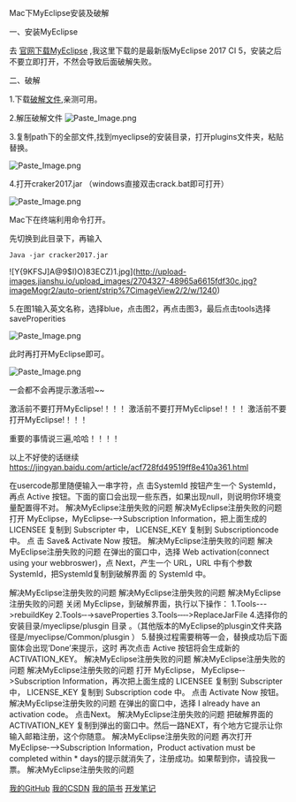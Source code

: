﻿Mac下MyEclipse安装及破解

一、安装MyEclipse

去 [官网下载MyEclipse](http://www.genuitec.com/products/myeclipse/download/)  ,我这里下载的是最新版MyEclipse 2017 CI 5，安装之后不要立即打开，不然会导致后面破解失败。


二、破解

1.下载[破解文件](https://github.com/chenshouyin/DevNote/tree/master/%E5%90%8E%E5%8F%B0%E5%BC%80%E5%8F%91%E7%AF%87/Mac%E5%8F%8AWindows%E4%B8%8BMyEclipse%E5%AE%89%E8%A3%85%E5%8F%8A%E7%A0%B4%E8%A7%A3),亲测可用。


2.解压破解文件
![Paste_Image.png](http://upload-images.jianshu.io/upload_images/2704327-84d16dbd7866d159.png?imageMogr2/auto-orient/strip%7CimageView2/2/w/1240)


3.复制path下的全部文件,找到myeclipse的安装目录，打开plugins文件夹，粘贴替换。


![Paste_Image.png](http://upload-images.jianshu.io/upload_images/2704327-e35610d5276b763a.png?imageMogr2/auto-orient/strip%7CimageView2/2/w/1240)


4.打开craker2017.jar
（windows直接双击crack.bat即可打开）

![Paste_Image.png](http://upload-images.jianshu.io/upload_images/2704327-ed96b2168f4a57f7.png?imageMogr2/auto-orient/strip%7CimageView2/2/w/1240)



Mac下在终端利用命令打开。

先切换到此目录下，再输入

```
Java -jar cracker2017.jar
```


![Y{9KFSJ]A@9$I)O)83ECZ)1.jpg](http://upload-images.jianshu.io/upload_images/2704327-48965a6615fdf30c.jpg?imageMogr2/auto-orient/strip%7CimageView2/2/w/1240)



5.在图1输入英文名称，选择blue，点击图2，再点击图3，最后点击tools选择saveProperities


![Paste_Image.png](http://upload-images.jianshu.io/upload_images/2704327-c925d3c318e3a900.png?imageMogr2/auto-orient/strip%7CimageView2/2/w/1240)


此时再打开MyEclipse即可。

![Paste_Image.png](http://upload-images.jianshu.io/upload_images/2704327-907f60e065588ed7.png?imageMogr2/auto-orient/strip%7CimageView2/2/w/1240)


一会都不会再提示激活啦~~



激活前不要打开MyEclipse!！！！
激活前不要打开MyEclipse!！！！
激活前不要打开MyEclipse!！！！

重要的事情说三遍,哈哈！！！！


以上不好使的话继续
https://jingyan.baidu.com/article/acf728fd49519ff8e410a361.html



在usercode那里随便输入一串字符，点 击SystemId 按钮产生一个 SystemId，再点 Active 按钮。下面的窗口会出现一些东西，如果出现null，则说明你环境变量配置得不对。 
解决MyEclipse注册失败的问题
解决MyEclipse注册失败的问题
打开 MyEclipse，MyEclipse‐-->Subscription Information，把上面生成的
 LICENSEE 复制到 Subscripter 中，
LICENSE_KEY 复制到 Subscriptioncode 中。
点 击 Save& Activate Now 按钮。
解决MyEclipse注册失败的问题
解决MyEclipse注册失败的问题
在弹出的窗口中，选择 Web activation(connect using your webbroswer)，点 Next，产生一个 URL，URL 中有个参数 SystemId，把SystemId复制到破解界面 的 SystemId 中。  
 
解决MyEclipse注册失败的问题
解决MyEclipse注册失败的问题
解决MyEclipse注册失败的问题
关闭 MyEclipse，到破解界面，执行以下操作：
1.Tools--->rebuildKey 
2.Tools‐‐->saveProperties 
3.Tools‐‐‐‐>ReplaceJarFile
4.选择你的安装目录/myeclipse/plusgin 目录 。（其他版本的MyEclipse的plusgin文件夹路径是/myeclipse/Common/plusgin ）
5.替换过程需要稍等一会，替换成功后下面窗体会出现‘Done’来提示，这时
再次点击 Active 按钮将会生成新的 ACTIVATION_KEY。 
解决MyEclipse注册失败的问题
解决MyEclipse注册失败的问题
解决MyEclipse注册失败的问题
打开 MyEclipse， MyEclipse‐->Subscription Information，再次把上面生成的 
LICENSEE 复制到 Subscripter 中，
LICENSE_KEY 复制到 Subscription code 中。
点击 Activate Now 按钮。
解决MyEclipse注册失败的问题
 在弹出的窗口中，选择 I already have an activation code。
点击Next。
解决MyEclipse注册失败的问题
把破解界面的 ACTIVATION_KEY 复制到弹出的窗口中。然后一路NEXT，有个地方它提示让你输入邮箱注册，这个你随意。
解决MyEclipse注册失败的问题
再次打开MyEclipse‐-->Subscription Information，Product activation must be completed within * days的提示就消失了，注册成功。如果帮到你，请投我一票。
解决MyEclipse注册失败的问题



[我的GitHub](http://blog.csdn.net/e_inch_photo)
[我的CSDN](https://github.com/chenshouyin?tab=repositories)
[我的简书](http://www.jianshu.com/u/303ec9abdc08)
[开发笔记](https://github.com/chenshouyin/DevNote)

